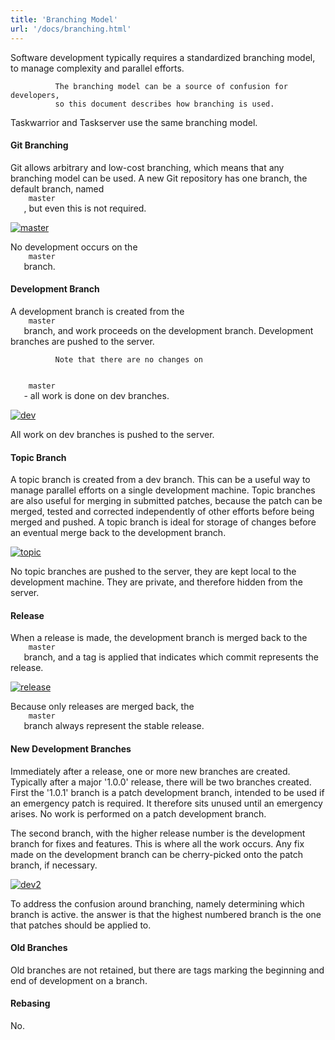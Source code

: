 ```yaml
---
title: 'Branching Model'
url: '/docs/branching.html'
---
```

<div class="col-md-10 main">
 <div class="row">
  <p>
   Software development typically requires a standardized branching
              model, to manage complexity and parallel efforts.

              The branching model can be a source of confusion for developers,
              so this document describes how branching is used.
  </p>
  <p>
   Taskwarrior and Taskserver use the same branching model.
  </p>
  <a name="git">
  </a>
  <h4>
   Git Branching
  </h4>
  <p>
   Git allows arbitrary and low-cost branching, which means that any
              branching model can be used. A new Git repository has one branch,
              the default branch, named
   <code>
    master
   </code>
   , but even this is
              not required.
  </p>
  <p>
   <a href="/docs/images/master.png">
    <img alt="master" class="img-thumbnail" src="/docs/images/master.png"/>
   </a>
  </p>
  <p>
   No development occurs on the
   <code>
    master
   </code>
   branch.
  </p>
  <a name="dev">
  </a>
  <h4>
   Development Branch
  </h4>
  <p>
   A development branch is created from the
   <code>
    master
   </code>
   branch,
              and work proceeds on the development branch. Development branches
              are pushed to the server.

              Note that there are no changes on
   <code>
    master
   </code>
   - all work
              is done on dev branches.
  </p>
  <p>
   <a href="/docs/images/dev.png">
    <img alt="dev" class="img-thumbnail" src="/docs/images/dev.png"/>
   </a>
  </p>
  <p>
   All work on dev branches is pushed to the server.
  </p>
  <a name="topic">
  </a>
  <h4>
   Topic Branch
  </h4>
  <p>
   A topic branch is created from a dev branch. This can be a useful
              way to manage parallel efforts on a single development machine.
              Topic branches are also useful for merging in submitted patches,
              because the patch can be merged, tested and corrected independently
              of other efforts before being merged and pushed. A topic branch
              is ideal for storage of changes before an eventual merge back to
              the development branch.
  </p>
  <p>
   <a href="/docs/images/topic.png">
    <img alt="topic" class="img-thumbnail" src="/docs/images/topic.png"/>
   </a>
  </p>
  <p>
   No topic branches are pushed to the server, they are kept local to
              the development machine. They are private, and therefore hidden
              from the server.
  </p>
  <a name="release">
  </a>
  <h4>
   Release
  </h4>
  <p>
   When a release is made, the development branch is merged back to
              the
   <code>
    master
   </code>
   branch, and a tag is applied that
              indicates which commit represents the release.
  </p>
  <p>
   <a href="/docs/images/release.png">
    <img alt="release" class="img-thumbnail" src="/docs/images/release.png"/>
   </a>
  </p>
  <p>
   Because only releases are merged back, the
   <code>
    master
   </code>
   branch always represent the stable release.
  </p>
  <a name="newdev">
  </a>
  <h4>
   New Development Branches
  </h4>
  <p>
   Immediately after a release, one or more new branches are created.
              Typically after a major '1.0.0' release, there will be two branches
              created.  First the '1.0.1' branch is a patch development branch,
              intended to be used if an emergency patch is required. It therefore
              sits unused until an emergency arises. No work is performed on a
              patch development branch.
  </p>
  <p>
   The second branch, with the higher release number is the development
              branch for fixes and features. This is where all the work occurs.
              Any fix made on the development branch can be cherry-picked onto
              the patch branch, if necessary.
  </p>
  <p>
   <a href="/docs/images/dev2.png">
    <img alt="dev2" class="img-thumbnail" src="/docs/images/dev2.png"/>
   </a>
  </p>
  <p>
   To address the confusion around branching, namely determining which
              branch is active. the answer is that the highest numbered branch
              is the one that patches should be applied to.
  </p>
  <a name="old">
  </a>
  <h4>
   Old Branches
  </h4>
  <p>
   Old branches are not retained, but there are tags marking the
              beginning and end of development on a branch.
  </p>
  <a name="rebase">
  </a>
  <h4>
   Rebasing
  </h4>
  <p>
   No.
  </p>
 </div>
 <br/>
 <br/>
</div>

